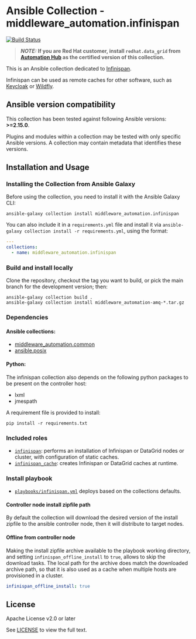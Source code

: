 # Ansible Collection - middleware_automation.infinispan

<!--start build_status -->
[![Build Status](https://github.com/ansible-middleware/infinispan/workflows/CI/badge.svg)](https://github.com/ansible-middleware/infinispan/actions/workflows/ci.yml)

> **_NOTE:_ If you are Red Hat customer, install `redhat.data_grid` from [Automation Hub](https://console.redhat.com/ansible/automation-hub/repo/published/redhat/data_grid/) as the certified version of this collection.**
<!--end build_status -->

<!--start upstream_downstream -->
This is an Ansible collection dedicated to [Infinispan](https://infinispan.org/).

Infinispan can be used as remote caches for other software, such as [Keycloak](https://www.keycloak.org/) or [Wildfly](https://https://www.wildfly.org/).
<!--end upstream_downstream -->


<!--start requires_ansible-->
## Ansible version compatibility

This collection has been tested against following Ansible versions: **>=2.15.0**.

Plugins and modules within a collection may be tested with only specific Ansible versions. A collection may contain metadata that identifies these versions.
<!--end requires_ansible-->


## Installation and Usage

<!--start galaxy_download -->
### Installing the Collection from Ansible Galaxy

Before using the collection, you need to install it with the Ansible Galaxy CLI:

    ansible-galaxy collection install middleware_automation.infinispan

<!--end galaxy_download -->

You can also include it in a `requirements.yml` file and install it via `ansible-galaxy collection install -r requirements.yml`, using the format:

```yaml
---
collections:
  - name: middleware_automation.infinispan
```


### Build and install locally

Clone the repository, checkout the tag you want to build, or pick the main branch for the development version; then:

    ansible-galaxy collection build .
    ansible-galaxy collection install middleware_automation-amq-*.tar.gz


### Dependencies

#### Ansible collections:

* [middleware_automation.common](https://github.com/ansible-middleware/common)
* [ansible.posix](https://docs.ansible.com/ansible/latest/collections/ansible/posix/index.html)

#### Python:

The infinispan collection also depends on the following python packages to be present on the controller host:

* lxml
* jmespath

A requirement file is provided to install:

    pip install -r requirements.txt


<!--start roles_paths -->
### Included roles

* [`infinispan`](https://github.com/ansible-middleware/infinispan/tree/main/roles/infinispan): performs an installation of Infinispan or DataGrid nodes or cluster, with configuration of static caches.
* [`infinispan_cache`](https://github.com/ansible-middleware/infinispan/tree/main/roles/infinispan_cache): creates Infinispan or DataGrid caches at runtime.
<!--end roles_paths -->

### Install playbook

* [`playbooks/infinispan.yml`](https://github.com/ansible-middleware/amq/blob/main/playbooks/infinispan.yml) deploys based on the collections defaults.


#### Controller node install zipfile path

By default the collection will download the desired version of the install zipfile to the ansible controller node, then it will distribute to target nodes.


#### Offline from controller node

Making the install zipfile archive available to the playbook working directory, and setting `infinispan_offline_install` to `true`, allows to skip
the download tasks. The local path for the archive does match the downloaded archive path, so that it is also used as a cache when multiple hosts are provisioned in a cluster.

```yaml
infinispan_offline_install: true
```

<!--start rhn_credentials -->
<!--end rhn_credentials -->


<!--start support -->
<!--end support -->


## License

Apache License v2.0 or later

See [LICENSE](LICENSE) to view the full text.
